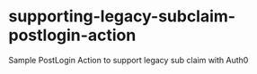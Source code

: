 # supporting-legacy-subclaim-postlogin-action
Sample PostLogin Action to support legacy sub claim with Auth0
